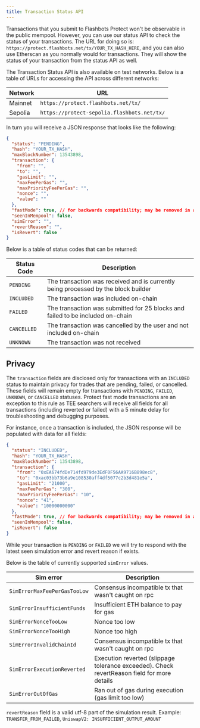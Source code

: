```yaml
---
title: Transaction Status API
---
```


Transactions that you submit to Flashbots Protect won't be observable in the public mempool. However, you can use our status API to check the status of your transactions. The URL for doing so is: `https://protect.flashbots.net/tx/YOUR_TX_HASH_HERE`, and you can also use Etherscan as you normally would for transactions. They will show the status of your transaction from the status API as well.

The Transaction Status API is also available on test networks. Below is a table of URLs for accessing the API across different networks:

| Network  | URL                                                |
| -------- | -------------------------------------------------- |
| Mainnet  | `https://protect.flashbots.net/tx/` |
| Sepolia  | `https://protect-sepolia.flashbots.net/tx/` |



In turn you will receive a JSON response that looks like the following:

```json
{
  "status": "PENDING",
  "hash": "YOUR_TX_HASH",
  "maxBlockNumber": 13543898,
  "transaction": {
    "from": "",
    "to": "",
    "gasLimit": "",
    "maxFeePerGas": "",
    "maxPriorityFeePerGas": "",
    "nonce": "",
    "value": ""
  },
  "fastMode": true, // for backwards compatibility; may be removed in a future version
  "seenInMempool": false,
  "simError": "",
  "revertReason": "",
  "isRevert": false
}
```

Below is a table of status codes that can be returned:

| Status Code | Description                                                                        |
| ----------- | ---------------------------------------------------------------------------------- |
| `PENDING`   | The transaction was received and is currently being processed by the block builder |
| `INCLUDED`  | The transaction was included on-chain                                              |
| `FAILED`    | The transaction was submitted for 25 blocks and failed to be included on-chain     |
| `CANCELLED` | The transaction was cancelled by the user and not included on-chain                |
| `UNKNOWN`   | The transaction was not received                                                   |

## Privacy

The `transaction` fields are disclosed only for transactions with an `INCLUDED` status to maintain privacy for trades that are pending, failed, or cancelled. These fields will remain empty for transactions with `PENDING`, `FAILED`, `UNKNOWN`, or `CANCELLED` statuses. Protect fast mode transactions are an exception to this rule as TEE searchers will receive all fields for all transactions (including reverted or failed) with a 5 minute delay for troubleshooting and debugging purposes. 

For instance, once a transaction is included, the JSON response will be populated with data for all fields:

```json
{
  "status": "INCLUDED",
  "hash": "YOUR_TX_HASH",
  "maxBlockNumber": 13543898,
  "transaction": {
    "from": "0xEA674fdDe714fd979de3EdF0F56AA9716B898ec8",
    "to": "0xac03bb73b6a9e108530aff4df5077c2b3d481e5a",
    "gasLimit": "21000",
    "maxFeePerGas": "300",
    "maxPriorityFeePerGas": "10",
    "nonce": "41",
    "value": "10000000000"
  },
  "fastMode": true, // for backwards compatibility; may be removed in a future version
  "seenInMempool": false,
  "isRevert": false
}
```

While your transaction is `PENDING` or `FAILED` we will try to respond with the latest seen simulation error and revert reason if exists.

Below is the table of currently supported `simError` values.

| Sim error                    | Description                                                                                 |
|------------------------------|---------------------------------------------------------------------------------------------|
| `SimErrorMaxFeePerGasTooLow` | Consensus incompatible tx that wasn't caught on rpc                                         |
| `SimErrorInsufficientFunds`  | Insufficient ETH balance to pay for gas                                                     |
| `SimErrorNonceTooLow`        | Nonce too low                                                                               |
| `SimErrorNonceTooHigh`       | Nonce too high                                                                              |
| `SimErrorInvalidChainId`     | Consensus incompatible tx that wasn't caught on rpc                                         |
| `SimErrorExecutionReverted`  | Execution reverted (slippage tolerance exceeded). Check revertReason field for more details |
| `SimErrorOutOfGas`           | Ran out of gas during execution (gas limit too low)                                         |

`revertReason` field is a valid utf-8 part of the simulation result. Example: `TRANSFER_FROM_FAILED`, `UniswapV2: INSUFFICIENT_OUTPUT_AMOUNT` 
